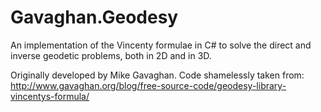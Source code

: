 # Gavaghan.Geodesy

An implementation of the Vincenty formulae in C# to solve the direct and
inverse geodetic problems, both in 2D and in 3D.

Originally developed by Mike Gavaghan.
Code shamelessly taken from:
http://www.gavaghan.org/blog/free-source-code/geodesy-library-vincentys-formula/

